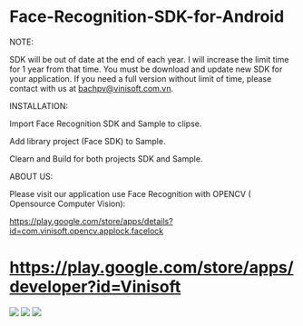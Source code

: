 Face-Recognition-SDK-for-Android
===============================

NOTE:

SDK will be out of date at the end of each year. I will increase the limit time for 1 year from that time. You must be download and update new SDK for your application. If you need a full version without limit of time, please contact with us at bachpv@vinisoft.com.vn.

INSTALLATION:

Import Face Recognition SDK and Sample to clipse.

Add library project (Face SDK) to Sample.

Clearn and Build for both projects SDK and Sample.

ABOUT US:

Please visit our application use Face Recognition with OPENCV ( Opensource Computer Vision):

https://play.google.com/store/apps/details?id=com.vinisoft.opencv.applock.facelock

https://play.google.com/store/apps/developer?id=Vinisoft
===============================

![](https://github.com/Vinisoft/Face-Recognition-SDK-for-Android/blob/master/train.png)
![](https://github.com/Vinisoft/Face-Recognition-SDK-for-Android/blob/master/test.png)
![](https://github.com/Vinisoft/Face-Recognition-SDK-for-Android/blob/master/setting.png)

